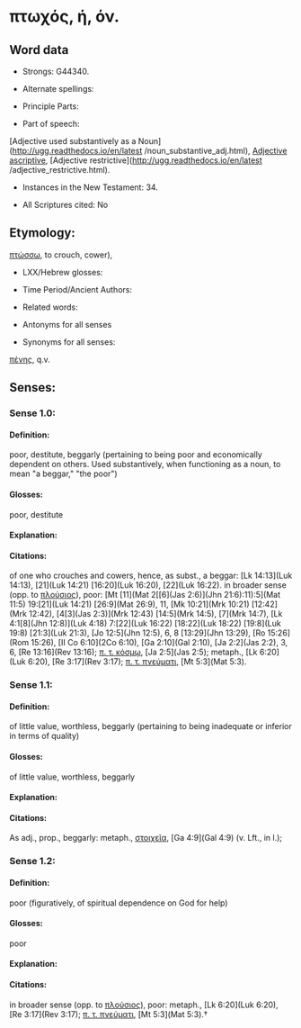 # πτωχός, ή, όν.

<!-- Status: S2=NeedsReview -->
<!-- Lexica used for edits: BDAG, FFM, LN, A-S -->

## Word data

* Strongs: G44340.

* Alternate spellings:



* Principle Parts: 


* Part of speech: 

[Adjective used substantively as a Noun](http://ugg.readthedocs.io/en/latest
/noun_substantive_adj.html),
[Adjective ascriptive](http://ugg.readthedocs.io/en/latest/adjective_ascriptive.html),
[Adjective restrictive](http://ugg.readthedocs.io/en/latest
/adjective_restrictive.html).

* Instances in the New Testament: 34.

* All Scriptures cited: No

## Etymology: 

[πτώσσω](), to crouch, cower), 

* LXX/Hebrew glosses: 


* Time Period/Ancient Authors: 


* Related words: 

* Antonyms for all senses

* Synonyms for all senses: 

 [πένης](../G39930/01.md), q.v.

## Senses: 


### Sense  1.0: 

#### Definition: 

poor, destitute, beggarly (pertaining to being poor and economically dependent on others.  Used substantively, when functioning as a noun, to mean "a beggar," "the poor")

#### Glosses: 

poor, destitute

#### Explanation: 


#### Citations: 

of one who crouches and cowers, hence, as subst., a beggar: [Lk 14:13](Luk 14:13), [21](Luk 14:21) [16:20](Luk 16:20), [22](Luk 16:22). in broader sense (opp. to [πλούσιος]()), poor: [Mt [11](Mat 2[[6](Jas 2:6)](Jhn 21:6):11):5](Mat 11:5) 19:[21](Luk 14:21) [26:9](Mat 26:9), 11, [Mk 10:21](Mrk 10:21) [12:42](Mrk 12:42), [4[3](Jas 2:3)](Mrk 12:43) [14:5](Mrk 14:5), [7](Mrk 14:7), [Lk 4:1[8](Jhn 12:8)](Luk 4:18) 7:[22](Luk 16:22) [18:22](Luk 18:22) [19:8](Luk 19:8) [21:3](Luk 21:3), [Jo 12:5](Jhn 12:5), 6, 8 [13:29](Jhn 13:29), [Ro 15:26](Rom 15:26), [II Co 6:10](2Co 6:10), [Ga 2:10](Gal 2:10), [Ja 2:2](Jas 2:2), 3, 6, [Re 13:16](Rev 13:16); [π. τ. κόσμῳ](), [Ja 2:5](Jas 2:5); metaph., [Lk 6:20](Luk 6:20), [Re 3:17](Rev 3:17); [π. τ. πνεύματι](), [Mt 5:3](Mat 5:3).


### Sense  1.1: 

#### Definition: 

of little value, worthless, beggarly (pertaining to being inadequate or inferior in terms of quality)

#### Glosses: 

of little value, worthless, beggarly

#### Explanation: 


#### Citations: 

As adj., prop., beggarly: metaph., [στοιχεῖα](), [Ga 4:9](Gal 4:9) (v. Lft., in l.);


### Sense  1.2: 

#### Definition: 

poor (figuratively, of spiritual dependence on God for help)

#### Glosses: 

poor

#### Explanation: 


#### Citations: 

in broader sense (opp. to [πλούσιος]()), poor: metaph., [Lk 6:20](Luk 6:20), [Re 3:17](Rev 3:17); [π. τ. πνεύματι](), [Mt 5:3](Mat 5:3).†